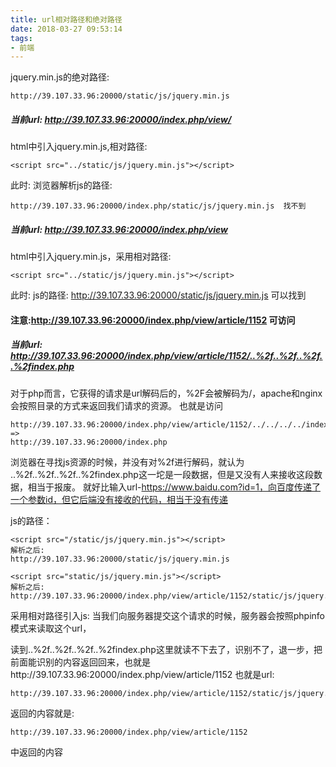 ```yaml
---
title: url相对路径和绝对路径
date: 2018-03-27 09:53:14
tags:
- 前端
---
```

jquery.min.js的绝对路径:

```
http://39.107.33.96:20000/static/js/jquery.min.js
```

##### 当前url: http://39.107.33.96:20000/index.php/view/

html中引入jquery.min.js,相对路径:
```
<script src="../static/js/jquery.min.js"></script>
```   

此时: 浏览器解析js的路径:  
```
http://39.107.33.96:20000/index.php/static/js/jquery.min.js  找不到
```


##### 当前url: http://39.107.33.96:20000/index.php/view

html中引入jquery.min.js，采用相对路径:
```
<script src="../static/js/jquery.min.js"></script>
```   

此时: js的路径:   http://39.107.33.96:20000/static/js/jquery.min.js 可以找到

#### 注意:http://39.107.33.96:20000/index.php/view/article/1152 可访问

##### 当前url: http://39.107.33.96:20000/index.php/view/article/1152/..%2f..%2f..%2f..%2findex.php

对于php而言，它获得的请求是url解码后的，%2F会被解码为/，apache和nginx会按照目录的方式来返回我们请求的资源。
也就是访问

```
http://39.107.33.96:20000/index.php/view/article/1152/../../../../index.php
=>
http://39.107.33.96:20000/index.php
```

浏览器在寻找js资源的时候，并没有对%2f进行解码，就认为
..%2f..%2f..%2f..%2findex.php这一坨是一段数据，但是又没有人来接收这段数据，相当于报废。
就好比输入url-https://www.baidu.com?id=1，向百度传递了一个参数id，但它后端没有接收的代码，相当于没有传递

js的路径：

```
<script src="/static/js/jquery.min.js"></script>
解析之后:
http://39.107.33.96:20000/static/js/jquery.min.js
```

```
<script src="static/js/jquery.min.js"></script>
解析之后:
http://39.107.33.96:20000/index.php/view/article/1152/static/js/jquery.min.js
```

采用相对路径引入js:
当我们向服务器提交这个请求的时候，服务器会按照phpinfo模式来读取这个url，

读到..%2f..%2f..%2f..%2findex.php这里就读不下去了，识别不了，退一步，把前面能识别的内容返回回来，也就是http://39.107.33.96:20000/index.php/view/article/1152
也就是url:

```
http://39.107.33.96:20000/index.php/view/article/1152/static/js/jquery.min.js
```
返回的内容就是:
```
http://39.107.33.96:20000/index.php/view/article/1152
```
中返回的内容































